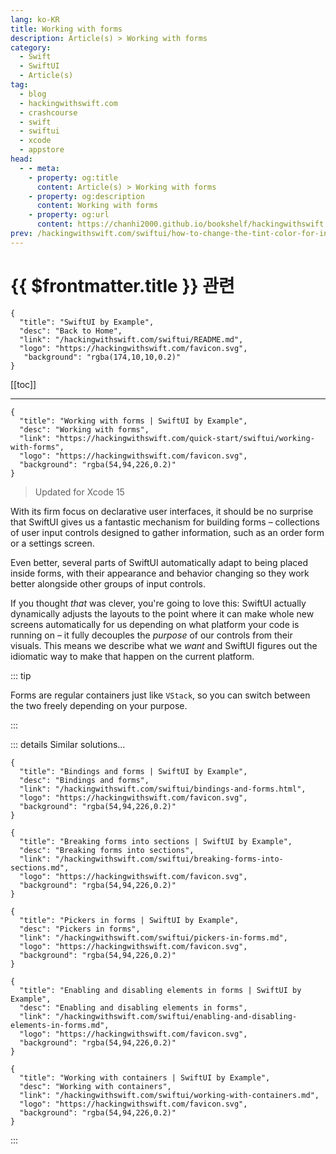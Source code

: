 ```yaml
---
lang: ko-KR
title: Working with forms
description: Article(s) > Working with forms
category:
  - Swift
  - SwiftUI
  - Article(s)
tag: 
  - blog
  - hackingwithswift.com
  - crashcourse
  - swift
  - swiftui
  - xcode
  - appstore
head:
  - - meta:
    - property: og:title
      content: Article(s) > Working with forms
    - property: og:description
      content: Working with forms
    - property: og:url
      content: https://chanhi2000.github.io/bookshelf/hackingwithswift.com/swiftui/working-with-forms.html
prev: /hackingwithswift.com/swiftui/how-to-change-the-tint-color-for-individual-list-rows.md
---
```


# {{ $frontmatter.title }} 관련

```component VPCard
{
  "title": "SwiftUI by Example",
  "desc": "Back to Home",
  "link": "/hackingwithswift.com/swiftui/README.md",
  "logo": "https://hackingwithswift.com/favicon.svg",
   "background": "rgba(174,10,10,0.2)"
}
```

[[toc]]

---

```component VPCard
{
  "title": "Working with forms | SwiftUI by Example",
  "desc": "Working with forms",
  "link": "https://hackingwithswift.com/quick-start/swiftui/working-with-forms",
  "logo": "https://hackingwithswift.com/favicon.svg",
  "background": "rgba(54,94,226,0.2)"
}
```

> Updated for Xcode 15

With its firm focus on declarative user interfaces, it should be no surprise that SwiftUI gives us a fantastic mechanism for building forms – collections of user input controls designed to gather information, such as an order form or a settings screen.

Even better, several parts of SwiftUI automatically adapt to being placed inside forms, with their appearance and behavior changing so they work better alongside other groups of input controls.

If you thought *that* was clever, you're going to love this: SwiftUI actually dynamically adjusts the layouts to the point where it can make whole new screens automatically for us depending on what platform your code is running on – it fully decouples the *purpose* of our controls from their visuals. This means we describe what we *want* and SwiftUI figures out the idiomatic way to make that happen on the current platform.

::: tip

Forms are regular containers just like `VStack`, so you can switch between the two freely depending on your purpose.

:::

::: details Similar solutions…

```component VPCard
{
  "title": "Bindings and forms | SwiftUI by Example",
  "desc": "Bindings and forms",
  "link": "/hackingwithswift.com/swiftui/bindings-and-forms.html",
  "logo": "https://hackingwithswift.com/favicon.svg",
  "background": "rgba(54,94,226,0.2)"
}
```

```component VPCard
{
  "title": "Breaking forms into sections | SwiftUI by Example",
  "desc": "Breaking forms into sections",
  "link": "/hackingwithswift.com/swiftui/breaking-forms-into-sections.md",
  "logo": "https://hackingwithswift.com/favicon.svg",
  "background": "rgba(54,94,226,0.2)"
}
```

```component VPCard
{
  "title": "Pickers in forms | SwiftUI by Example",
  "desc": "Pickers in forms",
  "link": "/hackingwithswift.com/swiftui/pickers-in-forms.md",
  "logo": "https://hackingwithswift.com/favicon.svg",
  "background": "rgba(54,94,226,0.2)"
}
```

```component VPCard
{
  "title": "Enabling and disabling elements in forms | SwiftUI by Example",
  "desc": "Enabling and disabling elements in forms",
  "link": "/hackingwithswift.com/swiftui/enabling-and-disabling-elements-in-forms.md",
  "logo": "https://hackingwithswift.com/favicon.svg",
  "background": "rgba(54,94,226,0.2)"
}
```

```component VPCard
{
  "title": "Working with containers | SwiftUI by Example",
  "desc": "Working with containers",
  "link": "/hackingwithswift.com/swiftui/working-with-containers.md",
  "logo": "https://hackingwithswift.com/favicon.svg",
  "background": "rgba(54,94,226,0.2)"
}
```

:::

